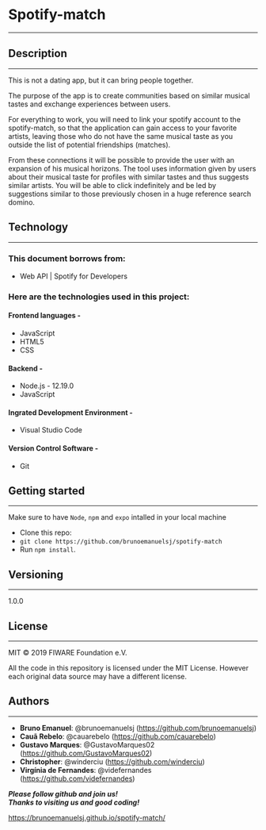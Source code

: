 # Spotify-match  
___


## Description 
___

This is not a dating app, but it can bring people together.  

The purpose of the app is to create communities based on similar musical tastes and exchange experiences between users.

For everything to work, you will need to link your spotify account to the spotify-match, so that the application can gain access to your favorite artists, leaving those who do not have the same musical taste as you outside the list of potential friendships (matches).

From these connections it will be possible to provide the user with an expansion of his musical horizons.
The tool uses information given by users about their musical taste for profiles with similar tastes and thus suggests similar artists. You will be able to click indefinitely and be led by suggestions similar to those previously chosen in a huge reference search domino.

 


## Technology
___
### This document borrows from:
* Web API | Spotify for Developers
### Here are the technologies used in this project:  

#### Frontend languages - 
* JavaScript 
* HTML5
* CSS


#### Backend -
* Node.js - 12.19.0
* JavaScript



#### Ingrated Development Environment -  
* Visual Studio Code

#### Version Control Software - 
* Git

## Getting started
___

Make sure to have `Node`, `npm` and `expo` intalled in your local machine

- Clone this repo: 
- ```git clone https://github.com/brunoemanuelsj/spotify-match```
- Run `npm install`.
 
## Versioning
___
1.0.0

## License
___

MIT © 2019 FIWARE Foundation e.V.

All the code in this repository is licensed under the MIT License. However each original data source may have a different license. 

## Authors
___

*  **Bruno Emanuel**: @brunoemanuelsj (https://github.com/brunoemanuelsj)
*  **Cauã Rebelo**: @cauarebelo (https://github.com/cauarebelo)
*  **Gustavo Marques**: @GustavoMarques02 (https://github.com/GustavoMarques02)
*  **Christopher**: @winderciu (https://github.com/winderciu)
*  **Virgínia de Fernandes**: @videfernandes (https://github.com/videfernandes)

_**Please follow github and join us!**_  
_**Thanks to visiting us and good coding!**_



https://brunoemanuelsj.github.io/spotify-match/

